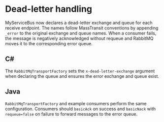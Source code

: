 # Dead-letter handling

MyServiceBus now declares a dead-letter exchange and queue for each receive endpoint. The names follow MassTransit conventions by appending `_error` to the original exchange and queue names. When a consumer fails, the message is negatively acknowledged without requeue and RabbitMQ moves it to the corresponding error queue.

## C#
The `RabbitMqTransportFactory` sets the `x-dead-letter-exchange` argument when declaring the queue and ensures the error exchange and queue exist.

## Java
`RabbitMqTransportFactory` and example consumers perform the same configuration. Consumers should `basicAck` on success and `basicNack` with `requeue=false` on failure to forward messages to the error queue.
